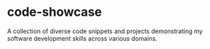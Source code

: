 # code-showcase
A collection of diverse code snippets and projects demonstrating my software development skills across various domains.
